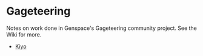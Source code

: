 # Gageteering

Notes on work done in Genspace's Gageteering community project. See the Wiki for more.

* [Kiyo](https://github.com/gfleetwood/kiyo)